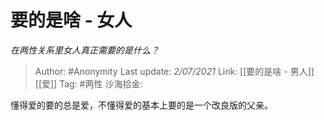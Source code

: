 # 要的是啥 - 女人
*在两性关系里女人真正需要的是什么？*

> Author: #Anonymity
> Last update: *2/07/2021*
> Link: [[要的是啥 - 男人]] [[爱]]
> Tag: #两性
> 沙海拾金:

懂得爱的要的总是爱，不懂得爱的基本上要的是一个改良版的父亲。
